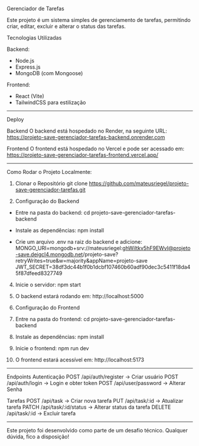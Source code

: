 Gerenciador de Tarefas

Este projeto é um sistema simples de gerenciamento de tarefas, permitindo criar, editar, excluir e alterar o status das tarefas.

Tecnologias Utilizadas

Backend:
- Node.js
- Express.js
- MongoDB (com Mongoose)

Frontend:
- React (Vite)
- TailwindCSS para estilização
---

Deploy

Backend
O backend está hospedado no Render, na seguinte URL: https://projeto-save-gerenciador-tarefas-backend.onrender.com


Frontend
O frontend está hospedado no Vercel e pode ser acessado em: https://projeto-save-gerenciador-tarefas-frontend.vercel.app/

---

Como Rodar o Projeto Localmente:

1. Clonar o Repositório
git clone https://github.com/mateusriegel/projeto-save-gerenciador-tarefas.git

2. Configuração do Backend
- Entre na pasta do backend:
   cd projeto-save-gerenciador-tarefas-backend

- Instale as dependências:
    npm install

- Crie um arquivo .env na raiz do backend e adicione:
    MONGO_URI=mongodb+srv://mateusriegel:ghWiltkv5hF9EWvI@projeto-save.deigcl4.mongodb.net/projeto-save?retryWrites=true&w=majority&appName=projeto-save
    JWT_SECRET=38df3dc44b1f0b1dcbf107460b60adf90dec3c5411f18da45f87dfeed8327749

4. Inicie o servidor:
   npm start

5. O backend estará rodando em: http://localhost:5000

3. Configuração do Frontend

1. Entre na pasta do frontend:
   cd projeto-save-gerenciador-tarefas-backend

2. Instale as dependências:
   npm install

4. Inicie o frontend:
   npm run dev

5. O frontend estará acessível em: http://localhost:5173

---

Endpoints
Autenticação
    POST /api/auth/register -> Criar usuário
    POST /api/auth/login -> Login e obter token
    POST /api/user/password -> Alterar Senha

Tarefas
    POST /api/task -> Criar nova tarefa
    PUT /api/task/:id -> Atualizar tarefa
    PATCH /api/task/:id/status -> Alterar status da tarefa
    DELETE /api/task/:id -> Excluir tarefa

---

Este projeto foi desenvolvido como parte de um desafio técnico. Qualquer dúvida, fico a disposição!

